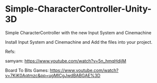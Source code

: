 # Simple-CharacterController-Unity-3D
Simple CharacterController with the new Input System and Cinemachine

Install Input System and Cinemachine and Add the files into your project.

Refs:

samyam: https://www.youtube.com/watch?v=5n_hmqHdijM

Board To Bits Games: https://www.youtube.com/watch?v=7KiK0Aqtmzc&pp=ugMICgJwdBABGAE%3D
